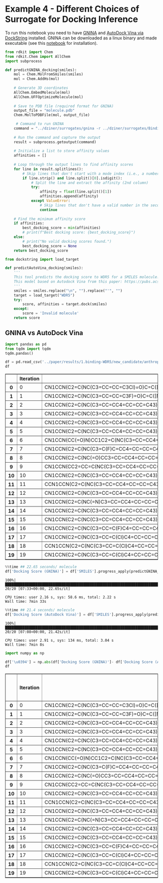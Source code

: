 # Example 4 - Different Choices of Surrogate for Docking Inference

To run this notebook you need to have [GNINA](https://github.com/gnina/gnina) and [AutoDock Vina via DockString](https://github.com/dockstring/dockstring) installed. GNINA can be downloaded as a linux binary and made executable (see this [notebook](https://colab.research.google.com/drive/1QYo5QLUE80N_G28PlpYs6OKGddhhd931?usp=sharing) for installation).


```python
from rdkit import Chem
from rdkit.Chem import AllChem
import subprocess

def predictGNINA_docking(smiles):
    mol = Chem.MolFromSmiles(smiles)
    mol = Chem.AddHs(mol)
    
    # Generate 3D coordinates
    AllChem.EmbedMolecule(mol)
    AllChem.UFFOptimizeMolecule(mol)
    
    # Save to PDB file (required format for GNINA)
    output_file = "molecule.pdb"
    Chem.MolToPDBFile(mol, output_file)

     # Command to run GNINA
    command = "../dziner/surrogates/gnina -r ../dziner/surrogates/Binding/WDR5_target.pdbqt -l molecule.pdb --autobox_ligand ../dziner/surrogates/Binding/WDR5_target.pdbqt --seed 0"
    
    # Run the command and capture the output
    result = subprocess.getoutput(command)
    
    # Initialize a list to store affinity values
    affinities = []
    
    # Loop through the output lines to find affinity scores
    for line in result.splitlines():
        # Skip lines that don't start with a mode index (i.e., a number)
        if line.strip() and line.split()[0].isdigit():
            # Split the line and extract the affinity (2nd column)
            try:
                affinity = float(line.split()[1])
                affinities.append(affinity)
            except ValueError:
                # Skip lines that don't have a valid number in the second column
                continue
    
    # Find the minimum affinity score
    if affinities:
        best_docking_score = min(affinities)
        # print(f"Best docking score: {best_docking_score}")
    else:
        # print("No valid docking scores found.")
        best_docking_score = None
    return best_docking_score
```


```python
from dockstring import load_target

def predictAutoVina_docking(smiles):
    '''
    This tool predicts the docking score to WDR5 for a SMILES molecule. Lower docking score means a larger binding affinity.
    This model based on Autodock Vina from this paper: https://pubs.acs.org/doi/10.1021/acs.jcim.1c01334 
    '''
    smiles = smiles.replace("\n", "").replace("'", "")
    target = load_target("WDR5")
    try:
        score, affinities = target.dock(smiles)
    except:
        score = 'Invalid molecule'
    return score


```

## GNINA vs AutoDock Vina


```python
import pandas as pd
from tqdm import tqdm
tqdm.pandas()

df = pd.read_csv('../paper/results/1.binding-WDR5/new_candidate/anthropic/WDR5-20-it(0).csv', usecols=['Iteration', 'SMILES'] )
df

```




<div>
<style scoped>
    .dataframe tbody tr th:only-of-type {
        vertical-align: middle;
    }

    .dataframe tbody tr th {
        vertical-align: top;
    }

    .dataframe thead th {
        text-align: right;
    }
</style>
<table border="1" class="dataframe">
  <thead>
    <tr style="text-align: right;">
      <th></th>
      <th>Iteration</th>
      <th>SMILES</th>
    </tr>
  </thead>
  <tbody>
    <tr>
      <th>0</th>
      <td>0</td>
      <td>CN1CCN(C2=C(NC(C3=CC=CC=C3Cl)=O)C=C([N+]([O-])...</td>
    </tr>
    <tr>
      <th>1</th>
      <td>1</td>
      <td>CN1CCN(C2=C(NC(C3=CC=CC=C3F)=O)C=C([N+]([O-])=...</td>
    </tr>
    <tr>
      <th>2</th>
      <td>2</td>
      <td>CN1CCN(C2=C(NC(C3=CC=CC4=CC=CC=C43)=O)C=C([N+]...</td>
    </tr>
    <tr>
      <th>3</th>
      <td>3</td>
      <td>CN1CCN(C2=C(NC(C3=CC=CC4=CC=CC=C43)=O)C=C(C#N)...</td>
    </tr>
    <tr>
      <th>4</th>
      <td>4</td>
      <td>CN1CCN(C2=C(NC(C3=CC=CC4=CC=CC=C43)=O)C=C(C(=O...</td>
    </tr>
    <tr>
      <th>5</th>
      <td>5</td>
      <td>CN1CCN(C2=C(NC(C3=CC=CC4=CC=CC=C43)=O)C=C(C(=O...</td>
    </tr>
    <tr>
      <th>6</th>
      <td>6</td>
      <td>CN1CCN(CC(=O)N)CC1C2=C(NC(C3=CC=CC4=CC=CC=C43)...</td>
    </tr>
    <tr>
      <th>7</th>
      <td>7</td>
      <td>CN1CCN(C2=C(NC(C3=C(F)C=CC4=CC=CC=C43)=O)C=C(C...</td>
    </tr>
    <tr>
      <th>8</th>
      <td>8</td>
      <td>CN1CCN(C2=C(NC(=O)CC3=CC=CC4=CC=CC=C43)C=C(C(=...</td>
    </tr>
    <tr>
      <th>9</th>
      <td>9</td>
      <td>CN1CCN(CC2=CC=C(NC(C3=CC=CC4=CC=CC=C43)=O)C(C(...</td>
    </tr>
    <tr>
      <th>10</th>
      <td>10</td>
      <td>CN1CCN(C2=C(NC(C3=CC=CC4=CC=CC=C43)=O)C=C(C(=O...</td>
    </tr>
    <tr>
      <th>11</th>
      <td>11</td>
      <td>CCN1CCN(C2=C(NC(C3=CC=CC4=CC=CC=C43)=O)C=C(C(=...</td>
    </tr>
    <tr>
      <th>12</th>
      <td>12</td>
      <td>CN1CCN(C2=C(NC(C3=CC=CC4=CC=CC=C43)=O)C(F)=C(C...</td>
    </tr>
    <tr>
      <th>13</th>
      <td>13</td>
      <td>CN1CCN(C2=C(NC(=N)C3=CC=CC4=CC=CC=C43)C=C(C(=O...</td>
    </tr>
    <tr>
      <th>14</th>
      <td>14</td>
      <td>CN1CCN(C2=C(NC(C3=CC=CC4=CC=CC=C43)=O)C=C(C(=O...</td>
    </tr>
    <tr>
      <th>15</th>
      <td>15</td>
      <td>CN1CCN(C2=C(NC(C3=CC=CC4=CC=CC=C43)=O)C=C(C(=O...</td>
    </tr>
    <tr>
      <th>16</th>
      <td>16</td>
      <td>CN1CCN(C2=C(NC(C3=CC=C(F)C4=CC=CC=C43)=O)C=C(C...</td>
    </tr>
    <tr>
      <th>17</th>
      <td>17</td>
      <td>CN1CCN(C2=C(NC(C3=CC=C(Cl)C4=CC=CC=C43)=O)C=C(...</td>
    </tr>
    <tr>
      <th>18</th>
      <td>18</td>
      <td>CCN1CCN(C2=C(NC(C3=CC=C(Cl)C4=CC=CC=C43)=O)C=C...</td>
    </tr>
    <tr>
      <th>19</th>
      <td>19</td>
      <td>CN1CCN(C2=C(NC(C3=CC=C(Cl)C4=CC=CC=C43)=O)C=C(...</td>
    </tr>
  </tbody>
</table>
</div>




```python
%%time ## 22.65 seconds/ molecule
df['Docking Score (GNINA)'] = df['SMILES'].progress_apply(predictGNINA_docking)
```

    100%|██████████████████████████████████████████████████████████████████████████████████████████████████████████████████████| 20/20 [07:33<00:00, 22.65s/it]

    CPU times: user 2.16 s, sys: 58.6 ms, total: 2.22 s
    Wall time: 7min 33s


    



```python
%%time ## 21.4 seconds/ molecule
df['Docking Score (AutoDock Vina)'] = df['SMILES'].progress_apply(predictAutoVina_docking)
```

    100%|██████████████████████████████████████████████████████████████████████████████████████████████████████████████████████| 20/20 [07:08<00:00, 21.42s/it]

    CPU times: user 2.91 s, sys: 134 ms, total: 3.04 s
    Wall time: 7min 8s


    



```python
import numpy as np

df['\u0394'] = np.abs(df['Docking Score (GNINA)']- df['Docking Score (AutoDock Vina)'])
df
```




<div>
<style scoped>
    .dataframe tbody tr th:only-of-type {
        vertical-align: middle;
    }

    .dataframe tbody tr th {
        vertical-align: top;
    }

    .dataframe thead th {
        text-align: right;
    }
</style>
<table border="1" class="dataframe">
  <thead>
    <tr style="text-align: right;">
      <th></th>
      <th>Iteration</th>
      <th>SMILES</th>
      <th>Docking Score (GNINA)</th>
      <th>Docking Score (AutoDock Vina)</th>
      <th>Δ</th>
    </tr>
  </thead>
  <tbody>
    <tr>
      <th>0</th>
      <td>0</td>
      <td>CN1CCN(C2=C(NC(C3=CC=CC=C3Cl)=O)C=C([N+]([O-])...</td>
      <td>-6.33</td>
      <td>-6.7</td>
      <td>0.37</td>
    </tr>
    <tr>
      <th>1</th>
      <td>1</td>
      <td>CN1CCN(C2=C(NC(C3=CC=CC=C3F)=O)C=C([N+]([O-])=...</td>
      <td>-5.52</td>
      <td>-6.6</td>
      <td>1.08</td>
    </tr>
    <tr>
      <th>2</th>
      <td>2</td>
      <td>CN1CCN(C2=C(NC(C3=CC=CC4=CC=CC=C43)=O)C=C([N+]...</td>
      <td>-7.55</td>
      <td>-7.6</td>
      <td>0.05</td>
    </tr>
    <tr>
      <th>3</th>
      <td>3</td>
      <td>CN1CCN(C2=C(NC(C3=CC=CC4=CC=CC=C43)=O)C=C(C#N)...</td>
      <td>-7.83</td>
      <td>-7.6</td>
      <td>0.23</td>
    </tr>
    <tr>
      <th>4</th>
      <td>4</td>
      <td>CN1CCN(C2=C(NC(C3=CC=CC4=CC=CC=C43)=O)C=C(C(=O...</td>
      <td>-8.26</td>
      <td>-8.4</td>
      <td>0.14</td>
    </tr>
    <tr>
      <th>5</th>
      <td>5</td>
      <td>CN1CCN(C2=C(NC(C3=CC=CC4=CC=CC=C43)=O)C=C(C(=O...</td>
      <td>-8.22</td>
      <td>-8.3</td>
      <td>0.08</td>
    </tr>
    <tr>
      <th>6</th>
      <td>6</td>
      <td>CN1CCN(CC(=O)N)CC1C2=C(NC(C3=CC=CC4=CC=CC=C43)...</td>
      <td>-8.88</td>
      <td>-7.9</td>
      <td>0.98</td>
    </tr>
    <tr>
      <th>7</th>
      <td>7</td>
      <td>CN1CCN(C2=C(NC(C3=C(F)C=CC4=CC=CC=C43)=O)C=C(C...</td>
      <td>-8.15</td>
      <td>-8.1</td>
      <td>0.05</td>
    </tr>
    <tr>
      <th>8</th>
      <td>8</td>
      <td>CN1CCN(C2=C(NC(=O)CC3=CC=CC4=CC=CC=C43)C=C(C(=...</td>
      <td>-7.82</td>
      <td>-8.2</td>
      <td>0.38</td>
    </tr>
    <tr>
      <th>9</th>
      <td>9</td>
      <td>CN1CCN(CC2=CC=C(NC(C3=CC=CC4=CC=CC=C43)=O)C(C(...</td>
      <td>-7.36</td>
      <td>-8.2</td>
      <td>0.84</td>
    </tr>
    <tr>
      <th>10</th>
      <td>10</td>
      <td>CN1CCN(C2=C(NC(C3=CC=CC4=CC=CC=C43)=O)C=C(C(=O...</td>
      <td>-8.35</td>
      <td>-8.2</td>
      <td>0.15</td>
    </tr>
    <tr>
      <th>11</th>
      <td>11</td>
      <td>CCN1CCN(C2=C(NC(C3=CC=CC4=CC=CC=C43)=O)C=C(C(=...</td>
      <td>-8.07</td>
      <td>-7.9</td>
      <td>0.17</td>
    </tr>
    <tr>
      <th>12</th>
      <td>12</td>
      <td>CN1CCN(C2=C(NC(C3=CC=CC4=CC=CC=C43)=O)C(F)=C(C...</td>
      <td>-7.55</td>
      <td>-8.0</td>
      <td>0.45</td>
    </tr>
    <tr>
      <th>13</th>
      <td>13</td>
      <td>CN1CCN(C2=C(NC(=N)C3=CC=CC4=CC=CC=C43)C=C(C(=O...</td>
      <td>-7.96</td>
      <td>-7.9</td>
      <td>0.06</td>
    </tr>
    <tr>
      <th>14</th>
      <td>14</td>
      <td>CN1CCN(C2=C(NC(C3=CC=CC4=CC=CC=C43)=O)C=C(C(=O...</td>
      <td>-9.02</td>
      <td>-8.7</td>
      <td>0.32</td>
    </tr>
    <tr>
      <th>15</th>
      <td>15</td>
      <td>CN1CCN(C2=C(NC(C3=CC=CC4=CC=CC=C43)=O)C=C(C(=O...</td>
      <td>-8.14</td>
      <td>-8.6</td>
      <td>0.46</td>
    </tr>
    <tr>
      <th>16</th>
      <td>16</td>
      <td>CN1CCN(C2=C(NC(C3=CC=C(F)C4=CC=CC=C43)=O)C=C(C...</td>
      <td>-8.58</td>
      <td>-8.8</td>
      <td>0.22</td>
    </tr>
    <tr>
      <th>17</th>
      <td>17</td>
      <td>CN1CCN(C2=C(NC(C3=CC=C(Cl)C4=CC=CC=C43)=O)C=C(...</td>
      <td>-8.91</td>
      <td>-8.9</td>
      <td>0.01</td>
    </tr>
    <tr>
      <th>18</th>
      <td>18</td>
      <td>CCN1CCN(C2=C(NC(C3=CC=C(Cl)C4=CC=CC=C43)=O)C=C...</td>
      <td>-7.51</td>
      <td>-8.7</td>
      <td>1.19</td>
    </tr>
    <tr>
      <th>19</th>
      <td>19</td>
      <td>CN1CCN(C2=C(NC(C3=CC=C(Cl)C4=CC=CC=C43)=O)C=C(...</td>
      <td>-8.68</td>
      <td>-8.3</td>
      <td>0.38</td>
    </tr>
  </tbody>
</table>
</div>


